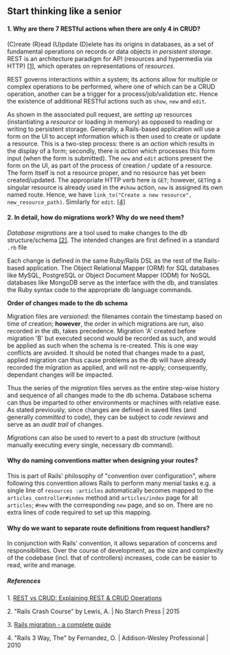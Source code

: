 ## Start thinking like a senior

#### 1. Why are there 7 RESTful actions when there are only 4 in CRUD?
(C)reate (R)ead (U)pdate (D)elete has its origins in databases, as a set of fundamental operations on records or data objects in _persistent storage_. REST is an architecture paradigm for API (resources and hypermedia via HTTP) [[1]](#1), which operates on representations of _resources_.

REST governs interactions within a system; its actions allow for multiple or complex operations to be performed, where one of which can be a CRUD operation, another can be a trigger for a process/job/validation etc. Hence the existence of additional RESTful actions such as `show`, `new` and `edit`.

As shown in the associated pull request, are _setting up_ resources (instantiating a _resource_ or loading in memory) as opposed to reading or writing to persistent storage. Generally, a Rails-based application will use a form on the UI to accept information which is then used to create or update a resource. This is a two-step process: there is an _action_ which results in the display of a form; secondly, there is _action_ which processes this form input (when the form is submitted). The `new` and `edit` actions present the form on the UI, as part of the process of creation / update of a resource. The form itself is not a resource proper, and no resource has yet been created/updated. The appropriate HTTP verb here is `GET`; however, `GET`ing a singular resource is already used in the `#show` action, `new` is assigned its own named route. Hence, we have `link_to("Create a new resource", new_resource_path)`. Similarly for `edit`. [[4]](#4)


#### 2. In detail, how do migrations work? Why do we need them?
_Database migrations_ are a tool used to make changes to the db structure/schema [[2]](#2). The intended changes are first defined in a standard `.rb` file

Each change is defined in the same Ruby/Rails DSL as the rest of the Rails-based application. The Object Relational Mapper (ORM) for SQL databases like MySQL, PostgreSQL or Object Document Mapper (ODM) for NoSQL databases like MongoDB serve as the interface with the db, and translates the Ruby syntax code to the appropriate db language commands.

**Order of changes made to the db schema**

Migration files are _versioned_: the filenames contain the timestamp based on time of creation; **however**, the order in which migrations are run, also recorded in the db, takes precedence. Migration 'A' created before migration 'B' but executed second would be recorded as such, and would be applied as such when the schema is re-created. This is one way conflicts are avoided. It should be noted that changes made to a past, applied migration can thus cause problems as the db will have already recorded the migration as applied, and will not re-apply; consequently, dependant changes will be impacted.

Thus the series of the _migration_ files serves as the entire step-wise history and sequence of all changes made to the db schema. Database schema can thus be imparted to other environments or machines with relative ease. As stated previously, since changes are defined in saved files (and generally _committed_ to code), they can be subject to _code reviews_ and serve as an _audit trail_ of changes.

_Migrations_ can also be used to revert to a past db structure (without manually executing every single, necessary db command).


#### Why do naming conventions matter when designing your routes?
This is part of Rails' philosophy of "convention over configuration", where following this convention allows Rails to perform many menial tasks e.g. a single line of `resources :articles` automatically becomes mapped to the `articles_controller#index` method and `articles/index` page for all `articles`; `#new` with the corresponding `new` page, and so on. There are no extra lines of code required to set up this mapping.


#### Why do we want to separate route definitions from request handlers?
In conjunction with Rails' convention, it allows separation of concerns and responsibilities. Over the course of development, as the size and complexity of the codebase (incl. that of controllers) increases, code can be easier to read, write and manage.


##### _References_
<a id="1">1.</a> [REST vs CRUD: Explaining REST & CRUD Operations](http://www.bmc.com/blogs/rest-vs-crud-whats-the-difference/)

<a id="2">2.</a> "Rails Crash Course" by Lewis, A. | No Starch Press | 2015

<a id="3">3.</a> [Rails migration - a complete guide](http://stackify.com/rails-migration-a-complete-guide/)

<a id="4">4.</a> "Rails 3 Way, The" by Fernandez, O. | Addison-Wesley Professional | 2010

